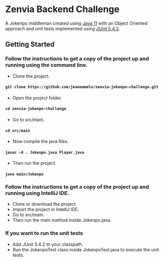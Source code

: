 # Zenvia Backend Challenge
 
 A Jokenpo middleman created using [Java 11](https://www.oracle.com/br/java/technologies/javase-jdk11-downloads.html) with an Object Oriented approach and unit tests implemented using [JUnit 5.4.2](https://junit.org/junit5/).

## Getting Started

### Follow the instructions to get a copy of the project up and running using the command line.

- Clone the project.
#### `git clone https://github.com/jeanmamelo/zenvia-jokenpo-challenge.git`
- Open the project folder.
#### `cd zenvia-jokenpo-challenge`
- Go to src/main.
#### `cd src/main`
- Now compile the java files.
#### `javac -d . Jokenpo.java Player.java`
- Then run the project.
#### `java main/Jokenpo`

### Follow the instructions to get a copy of the project up and running using IntelliJ IDE.

- Clone or download the project.
- Import the project in IntelliJ IDE.
- Go to src/main.
- Then run the main method inside Jokenpo.java.

### If you want to run the unit tests
- Add JUnit 5.4.2 to your classpath.
- Run the JokenpoTest class inside JokenpoTest.java to execute the unit tests.